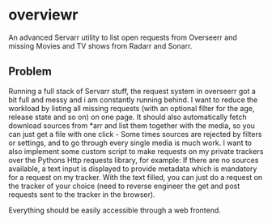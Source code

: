 # overviewr
An advanced Servarr utility to list open requests from Overseerr and missing Movies and TV shows from Radarr and Sonarr.

## Problem
Running a full stack of Servarr stuff, the request system in overseerr got a bit full and messy and i am constantly running behind. I want to reduce the workload by listing all missing requests (with an optional filter for the age, release state and so on) on one page. It should also automatically fetch download sources from *arr and list them together with the media, so you can just get a file with one click - Some times sources are rejected by filters or settings, and to go through every single media is much work. I want to also implement some custom script to make requests on my private trackers over the Pythons Http requests library, for example: If there are no sources available, a text input is displayed to provide metadata which is mandatory for a request on my tracker. With the text filled, you can just do a request on the tracker of your choice (need to reverse engineer the get and post requests sent to the tracker in the browser).

Everything should be easily accessible through a web frontend.
